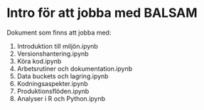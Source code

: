 # Intro för att jobba med BALSAM

Dokument som finns att jobba med: 

1. Introduktion till miljön.ipynb
2. Versionshantering.ipynb
3. Köra kod.ipynb
4. Arbetsrutiner och dokumentation.ipynb
5. Data buckets och lagring.ipynb
6. Kodningsaspekter.ipynb
7. Produktionsflöden.ipynb
8. Analyser i R och Python.ipynb
